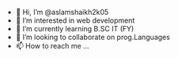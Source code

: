 - 👋 Hi, I’m @aslamshaikh2k05
- 👀 I’m interested in web development
- 🌱 I’m currently learning B.SC IT (FY)
- 💞️ I’m looking to collaborate on prog.Languages
- 📫 How to reach me ...

<!---
aslamshaikh2k05/aslamshaikh2k05 is a ✨ special ✨ repository because its `README.md` (this file) appears on your GitHub profile.
You can click the Preview link to take a look at your changes.
--->
